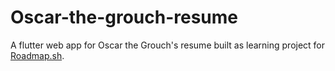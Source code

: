 # Oscar-the-grouch-resume

A flutter web app for Oscar the Grouch's resume built as learning project for [Roadmap.sh](https://roadmap.sh).


